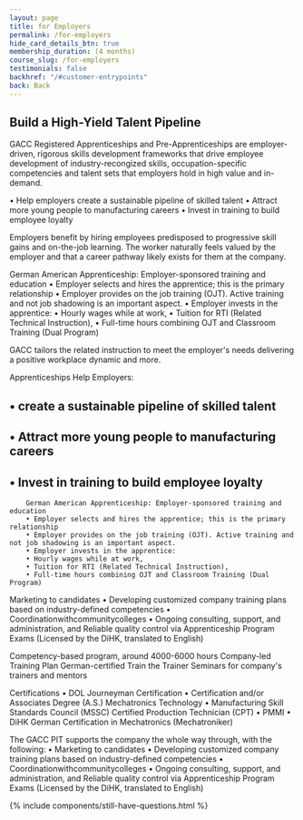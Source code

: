 ```yaml
---
layout: page
title: for Employers
permalink: /for-employers
hide_card_details_btn: true
membership_duration: (4 months)
course_slug: /for-employers
testimonials: false
backhref: "/#customer-entrypoints"
back: Back
---
```


## Build a High-Yield Talent Pipeline

GACC Registered Apprenticeships and Pre-Apprenticeships are employer-driven, rigorous skills development frameworks that drive employee development of industry-recongized skills, occupation-specific competencies and talent sets that employers hold in high value and in-demand.

• Help employers create a sustainable pipeline of skilled talent
• Attract more young people to manufacturing careers
• Invest in training to build employee loyalty

Employers benefit by hiring employees predisposed to progressive skill gains and on-the-job learning. The worker naturally feels valued by the employer and that a career pathway likely exists for them at the company.

 German American Apprenticeship: Employer-sponsored training and education
• Employer selects and hires the apprentice; this is the primary relationship
• Employer provides on the job training (OJT). Active training and not job shadowing is an important aspect.
• Employer invests in the apprentice:
• Hourly wages while at work,
• Tuition for RTI (Related Technical Instruction),
• Full-time hours combining OJT and Classroom Training (Dual Program)

GACC tailors the related instruction to meet the employer's needs delivering a positive workplace dynamic and more.

Apprenticeships Help Employers:
## • create a sustainable pipeline of skilled talent
## • Attract more young people to manufacturing careers
## • Invest in training to build employee loyalty

        German American Apprenticeship: Employer-sponsored training and education
        • Employer selects and hires the apprentice; this is the primary relationship
        • Employer provides on the job training (OJT). Active training and not job shadowing is an important aspect.
        • Employer invests in the apprentice:
        • Hourly wages while at work,
        • Tuition for RTI (Related Technical Instruction),
        • Full-time hours combining OJT and Classroom Training (Dual Program)


Marketing to candidates
• Developing customized company training plans
based on industry-defined competencies • Coordinationwithcommunitycolleges
•
Ongoing consulting, support, and administration, and
Reliable quality control via Apprenticeship Program Exams (Licensed by the DiHK, translated to English)

Competency-based program, around 4000-6000 hours
Company-led Training Plan
German-certified Train the Trainer Seminars for company's trainers and mentors

Certifications
• DOL Journeyman Certification • Certification and/or Associates
Degree (A.S.) Mechatronics Technology
• Manufacturing Skill Standards Council (MSSC) Certified Production Technician (CPT)
• PMMI
• DiHK German Certification in Mechatronics (Mechatroniker)


The GACC PIT supports the company the whole way through, with the following:
• Marketing to candidates
• Developing customized company training plans
based on industry-defined competencies • Coordinationwithcommunitycolleges
•
Ongoing consulting, support, and administration, and
Reliable quality control via Apprenticeship Program Exams (Licensed by the DiHK, translated to English)


{% include components/still-have-questions.html %}